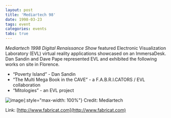 ```yaml
---
layout: post
title: 'Mediartech 98'
date: 1998-03-23
tags: event
categories: events
tabs: true
---
```


<em>Mediartech 1998 Digital Renaissance Show</em> featured Electronic Visualization Laboratory (EVL) virtual reality applications showcased on an ImmersaDesk. Dan Sandin and Dave Pape represented EVL and exhibited the following works on site in Florence.
<ul>
<li>&ldquo;Poverty Island&rdquo; - Dan Sandin</li>
<li>&ldquo;The Multi Mega Book in the CAVE&rdquo; - a F.A.B.R.I.CATORS / EVL collaboration</li>
<li>&ldquo;Mitologies&rdquo; - an EVL project</li>
</ul>

![image](https://www.evl.uic.edu/output/originals/mediartech.gif-srcw.jpg){:style="max-width: 100%"}
Credit: Mediartech


Link: [http://www.fabricat.com](http://www.fabricat.com)
